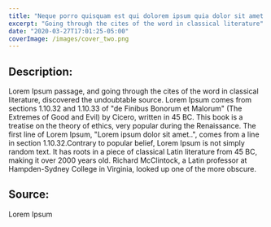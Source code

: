 ```yaml
---
title: "Neque porro quisquam est qui dolorem ipsum quia dolor sit amet two"
excerpt: "Going through the cites of the word in classical literature"
date: "2020-03-27T17:01:25-05:00"
coverImage: /images/cover_two.png
---
```


## Description:

Lorem Ipsum passage, and going through the cites of the word in classical literature, discovered the undoubtable source. Lorem Ipsum comes from sections 1.10.32 and 1.10.33 of "de Finibus Bonorum et Malorum" (The Extremes of Good and Evil) by Cicero, written in 45 BC. This book is a treatise on the theory of ethics, very popular during the Renaissance. The first line of Lorem Ipsum, "Lorem ipsum dolor sit amet..", comes from a line in section 1.10.32.Contrary to popular belief, Lorem Ipsum is not simply random text. It has roots in a piece of classical Latin literature from 45 BC, making it over 2000 years old. Richard McClintock, a Latin professor at Hampden-Sydney College in Virginia, looked up one of the more obscure.

## Source:

Lorem Ipsum